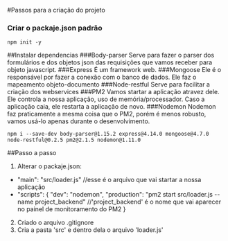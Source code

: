 #Passos para a criação do projeto

### Criar o packaje.json padrão
`npm init -y`

##Instalar dependencias
###Body-parser
Serve para fazer o parser dos formulários e dos objetos json das requisições que vamos receber para objeto javascript.
###Express
É um framework web.
###Mongoose
Ele é o responsável por fazer a conexão com o banco de dados. Ele faz o mapeamento objeto-documento
###Node-restful
Serve para facilitar a criação dos webservices
###PM2
Vamos startar a aplicação atravez dele. Ele controla a nossa aplicação, uso de memória/processador. Caso a aplicação caia, ele restarta a aplicação de novo.
###Nodemon
Nodemon faz praticamente a mesma coisa que o PM2, porém é menos robusto, vamos usá-lo apenas durante o desenvolvimento.

`npm i --save-dev body-parser@1.15.2 express@4.14.0 mongoose@4.7.0 node-restful@0.2.5 pm2@2.1.5 nodemon@1.11.0`


##Passo a passo
1. Alterar o packaje.json: 
 - "main": "src/loader.js" //esse é o arquivo que vai startar a nossa aplicação
 - "scripts": {
     "dev": "nodemon",
     "production": "pm2 start src/loader.js --name project_backend" //'project_backend' é o nome que vai aparecer no painel de monitoramento do PM2
 }
2. Criado o arquivo .gitignore
3. Cria a pasta 'src' e dentro dela o arquivo 'loader.js'